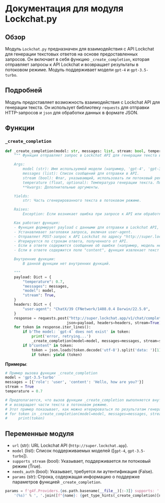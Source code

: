 # Документация для модуля Lockchat.py

## Обзор

Модуль `Lockchat.py` предназначен для взаимодействия с API Lockchat для генерации текстовых ответов на основе предоставленных запросов. Он включает в себя функцию `_create_completion`, которая отправляет запросы к API Lockchat и возвращает результаты в потоковом режиме. Модуль поддерживает модели `gpt-4` и `gpt-3.5-turbo`.

## Подробней

Модуль предоставляет возможность взаимодействия с Lockchat API для генерации текста. Он использует библиотеку `requests` для отправки HTTP-запросов и `json` для обработки данных в формате JSON.

## Функции

### `_create_completion`

```python
def _create_completion(model: str, messages: list, stream: bool, temperature: float = 0.7, **kwargs):
    """ Функция отправляет запрос в Lockchat API для генерации текста и возвращает результат.

    Args:
        model (str): Имя используемой модели (например, 'gpt-4', 'gpt-3.5-turbo').
        messages (list): Список сообщений для отправки в API.
        stream (bool): Флаг, указывающий, использовать ли потоковый режим.
        temperature (float, optional): Температура генерации текста. По умолчанию 0.7.
        **kwargs: Дополнительные аргументы.

    Yields:
        str: Часть сгенерированного текста в потоковом режиме.

    Raises:
        Exception: Если возникает ошибка при запросе к API или обработке ответа.

    Как работает функция:
    - Функция формирует payload с данными для отправки в Lockchat API, включая температуру, сообщения, модель и флаг потоковой передачи.
    - Устанавливает заголовки запроса, включая user-agent.
    - Отправляет POST-запрос к API Lockchat по адресу "http://super.lockchat.app/v1/chat/completions?auth=FnMNPlwZEnGFqvEc9470Vw==".
    - Итерируется по строкам ответа, полученного от API.
    - Если в ответе содержится сообщение об ошибке (например, модель не существует), функция выводит сообщение об ошибке и рекурсивно вызывает себя для повторной попытки.
    - Если в ответе содержится поле "content", функция извлекает текст из JSON-ответа и передает его в yield для потоковой передачи.

    Внутренние функции:
        В данной функции нет внутренних функций.

    """
    payload: Dict = {
        "temperature": 0.7,
        "messages": messages,
        "model": model,
        "stream": True,
    }
    headers: Dict = {
        "user-agent": "ChatX/39 CFNetwork/1408.0.4 Darwin/22.5.0",
    }
    response = requests.post("http://super.lockchat.app/v1/chat/completions?auth=FnMNPlwZEnGFqvEc9470Vw==",
                            json=payload, headers=headers, stream=True)
    for token in response.iter_lines():
        if b'The model: `gpt-4` does not exist' in token:
            print('error, retrying...')
            _create_completion(model=model, messages=messages, stream=stream, temperature=temperature, **kwargs)
        if b"content" in token:
            token = json.loads(token.decode('utf-8').split('data: ')[1])['choices'][0]['delta'].get('content')
            if token: yield (token)
```

**Примеры**:
```python
# Пример вызова функции _create_completion
model = 'gpt-3.5-turbo'
messages = [{'role': 'user', 'content': 'Hello, how are you?'}]
stream = True
temperature = 0.7

# Предполагается, что вызов функции _create_completion выполняется внутри генератора
# и возвращает части текста в потоковом режиме.
# Этот пример показывает, как можно итерироваться по результатам генератора.
# for token in _create_completion(model=model, messages=messages, stream=stream, temperature=temperature):
#     print(token)
```

## Переменные модуля

- `url` (str): URL Lockchat API (`http://super.lockchat.app`).
- `model` (list): Список поддерживаемых моделей ([`gpt-4`, `gpt-3.5-turbo`]).
- `supports_stream` (bool): Указывает, поддерживается ли потоковый режим (True).
- `needs_auth` (bool): Указывает, требуется ли аутентификация (False).
- `params` (str): Строка, содержащая информацию о поддержке параметров функцией `_create_completion`.
```python
params = f'g4f.Providers.{os.path.basename(__file__)[:-3]} supports: ' + \
    '(%s)' % ', '.join([f"{name}: {get_type_hints(_create_completion)[name].__name__}" for name in _create_completion.__code__.co_varnames[:_create_completion.__code__.co_argcount]])